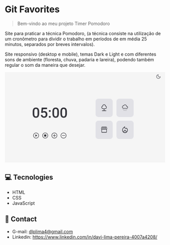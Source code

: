 # Git Favorites
> Bem-vindo ao meu projeto Timer Pomodoro

Site para praticar a técnica Pomodoro, (a técnica consiste na utilização de um cronômetro para dividir o trabalho em períodos de em média 25 minutos, separados por breves intervalos).

Site responsivo (desktop e mobile), temas Dark e Light e com diferentes sons de ambiente (floresta, chuva, padaria e lareira), podendo também regular o som da maneira que desejar.




![preview](/preview/preview.png)



## 💻 Tecnologies

- HTML 
- CSS 
- JavaScript 

## 👤 Contact

- G-mail: dlplima4@gmail.com
- Linkedin: https://www.linkedin.com/in/davi-lima-pereira-4007a4208/

